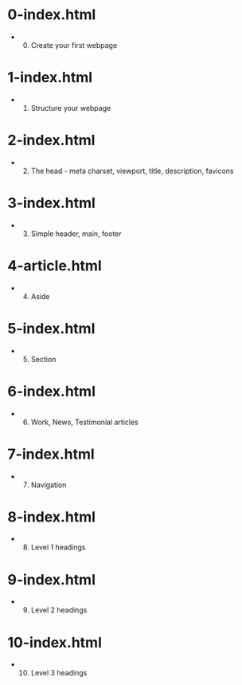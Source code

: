 # 0-index.html

* 0. Create your first webpage 

# 1-index.html

* 1. Structure your webpage 

# 2-index.html

* 2. The head - meta charset, viewport, title, description, favicons 

# 3-index.html

* 3. Simple header, main, footer

# 4-article.html

*  4. Aside 

# 5-index.html

* 5. Section 

# 6-index.html

* 6. Work, News, Testimonial articles 

# 7-index.html

* 7. Navigation 

# 8-index.html

* 8. Level 1 headings 

# 9-index.html

* 9. Level 2 headings 

#  10-index.html

* 10. Level 3 headings 
